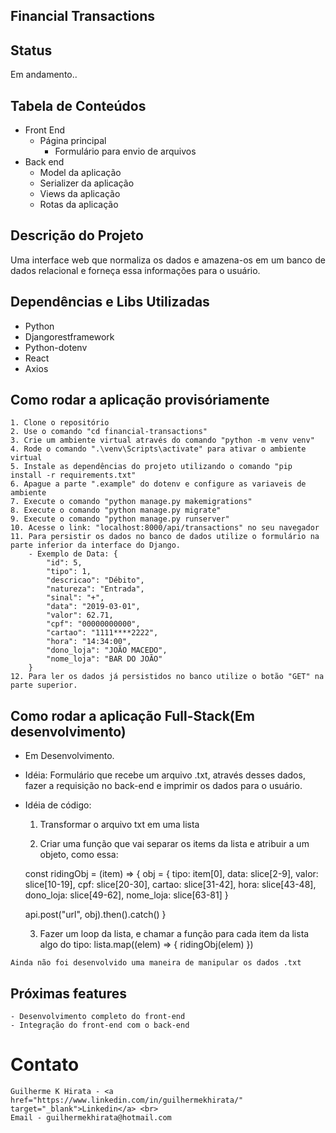 ## Financial Transactions

## Status

<p align="justify"> Em andamento.. </p>

## Tabela de Conteúdos
  - Front End
    - Página principal
      - Formulário para envio de arquivos
  - Back end
    - Model da aplicação
    - Serializer da aplicação
    - Views da aplicação
    - Rotas da aplicação

## Descrição do Projeto

<p align="justify">Uma interface web que normaliza os dados e amazena-os em um banco de dados relacional e forneça essa informações para o usuário.</p>

## Dependências e Libs Utilizadas
  - Python
  - Djangorestframework
  - Python-dotenv
  - React
  - Axios

## Como rodar a aplicação provisóriamente
    1. Clone o repositório
    2. Use o comando "cd financial-transactions"
    3. Crie um ambiente virtual através do comando "python -m venv venv"
    4. Rode o comando ".\venv\Scripts\activate" para ativar o ambiente virtual
    5. Instale as dependências do projeto utilizando o comando "pip install -r requirements.txt"
    6. Apague a parte ".example" do dotenv e configure as variaveis de ambiente
    7. Execute o comando "python manage.py makemigrations"
    8. Execute o comando "python manage.py migrate"
    9. Execute o comando "python manage.py runserver"
    10. Acesse o link: "localhost:8000/api/transactions" no seu navegador
    11. Para persistir os dados no banco de dados utilize o formulário na parte inferior da interface do Django.
        - Exemplo de Data: {
            "id": 5,
            "tipo": 1,
            "descricao": "Débito",
            "natureza": "Entrada",
            "sinal": "+",
            "data": "2019-03-01",
            "valor": 62.71,
            "cpf": "00000000000",
            "cartao": "1111****2222",
            "hora": "14:34:00",
            "dono_loja": "JOÃO MACEDO",
            "nome_loja": "BAR DO JOÃO"
        }
    12. Para ler os dados já persistidos no banco utilize o botão "GET" na parte superior.

## Como rodar a aplicação Full-Stack(Em desenvolvimento)
   - Em Desenvolvimento.
   - Idéia: Formulário que recebe um arquivo .txt, através desses dados, fazer a requisição no back-end e imprimir os dados para o usuário.
   - Idéia de código: 
      1. Transformar o arquivo txt em uma lista

      2. Criar uma função que vai separar os items da lista e atribuir a um objeto, como essa:

        const ridingObj = (item) => {
        obj = {
            tipo: item[0],
            data: slice[2-9],
            valor: slice[10-19],
            cpf: slice[20-30], 
            cartao: slice[31-42],
            hora: slice[43-48],
            dono_loja: slice[49-62],
            nome_loja: slice[63-81]
        }

        api.post("url", obj).then().catch()
        }
  

      3. Fazer um loop da lista, e chamar a função para cada item da lista algo do tipo:
        lista.map((elem) => {
        ridingObj(elem)
        })

    Ainda não foi desenvolvido uma maneira de manipular os dados .txt

## Próximas features
    - Desenvolvimento completo do front-end
    - Integração do front-end com o back-end
  
# Contato
    Guilherme K Hirata - <a href="https://www.linkedin.com/in/guilhermekhirata/" target="_blank">Linkedin</a> <br>
    Email - guilhermekhirata@hotmail.com
   
  
  
